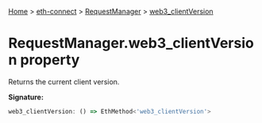 [Home](./index) &gt; [eth-connect](./eth-connect.md) &gt; [RequestManager](./eth-connect.requestmanager.md) &gt; [web3\_clientVersion](./eth-connect.requestmanager.web3_clientversion.md)

# RequestManager.web3\_clientVersion property

Returns the current client version.

**Signature:**
```javascript
web3_clientVersion: () => EthMethod<'web3_clientVersion'>
```
